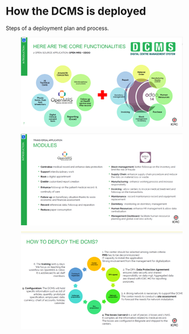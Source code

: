 # How the DCMS is deployed

Steps of a deployment plan and process.

<figure><img src="../../.gitbook/assets/image (247).png" alt=""><figcaption></figcaption></figure>

<figure><img src="../../.gitbook/assets/image (248).png" alt=""><figcaption></figcaption></figure>

<figure><img src="../../.gitbook/assets/image (245).png" alt=""><figcaption></figcaption></figure>
